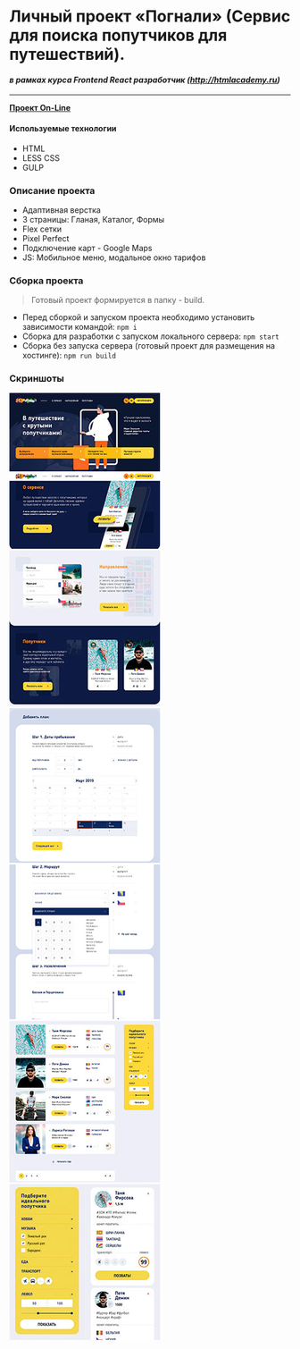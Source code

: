# Личный проект «Погнали» (Сервис для поиска попутчиков для путешествий).
#### _в рамках курса Frontend React разработчик (http://htmlacademy.ru)_
- - - 

__[Проект On-Line](https://pognali.dendev.ru)__  

#### Используемые технологии
*   HTML
*   LESS CSS
*   GULP

### Описание проекта

*   Адаптивная верстка
*   3 страницы: Гланая, Каталог, Формы
*   Flex сетки
*   Pixel Perfect
*   Подключение карт - Google Maps
*   JS: Мобильное меню, модальное окно тарифов

### Сборка проекта
>Готовый проект формируется в папку - build.
*   Перед сборкой и запуском проекта необходимо установить зависимости командой: `npm i`
*   Сборка для разработки с запуском локального сервера: `npm start`
*   Сборка без запуска сервера (готовый проект для размещения на хостинге): `npm run build`

### Скриншоты  
![Скриншот Главная](/screenshots/index-desktop-1.jpg)
![Скриншот Главная](/screenshots/index-desktop-2.jpg)
![Скриншот Главная](/screenshots/form-desktop-1.jpg)
![Скриншот Главная](/screenshots/form-desktop-2.jpg)
![Скриншот Главная](/screenshots/catalog-desktop-1.jpg)
![Скриншот Главная](/screenshots/cat-mobile-col.jpg)
